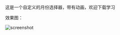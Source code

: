 这是一个自定义的月份选择器，带有动画，欢迎下载学习

效果图：

![screenshot](https://coding.net/u/XuDeHong/p/XDHMonthPickerDemo/git/blob/master/screenshot.gif "screenshot")

